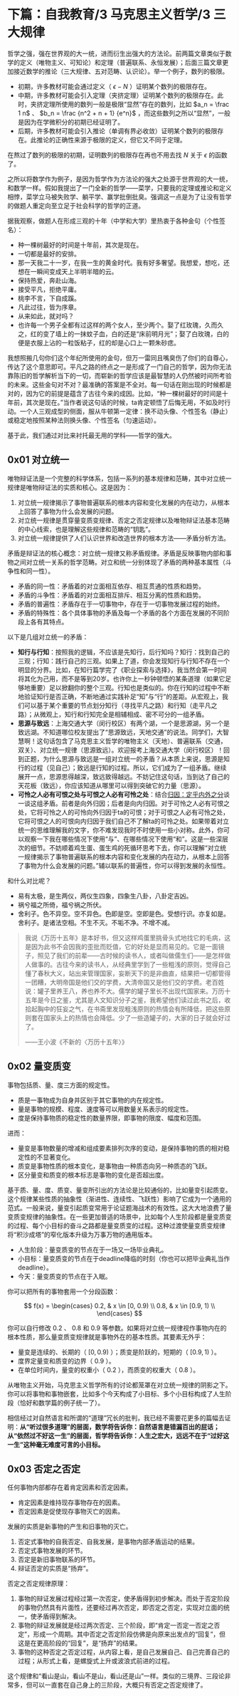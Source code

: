 # 下篇：自我教育/3 马克思主义哲学/3 三大规律

哲学之强，强在世界观的大一统，进而衍生出强大的方法论。前两篇文章类似于数学的定义（唯物主义、可知论）和定理（普遍联系、永恒发展）；后面三篇文章更加接近数学的推论（三大规律、五对范畴、认识论）。举一个例子，数列的极限。

- 初期，许多教材可能会通过定义（ $\epsilon - N$ ）证明某个数列的极限存在。
- 中期，许多教材可能会引入定理（夹挤定理）证明某个数列的极限存在。此时，夹挤定理所使用的数列一般是极限“显然”存在的数列，比如 $a_n = \frac 1 n$ 、 $b_n = \frac {n^2 + n + 1} {e^n}$ ，而这些数列之所以“显然”，一般是因为在学微积分的初期已经证明了。
- 后期，许多教材可能会引入推论（单调有界必收敛）证明某个数列的极限存在。此推论的正确性来源于极限的定义，但它又不同于定理。

在熬过了数列的极限的初期，证明数列的极限存在再也不用去找 $N$ 关于 $\epsilon$ 的函数了。

之所以将数学作为例子，是因为哲学作为方法论的强大之处源于世界观的大一统，和数学一样。假如我提出了一门全新的哲学——菜学，只要我的定理或推论和定义相悖，菜学立马被失败学、躺平学、赢学批倒批臭。强调这一点是为了让没有哲学的做题人重定向至立足于社会科学的哲学的正道。

据我观察，做题人在形成三观的十年（中学和大学）里热衷于各种金句（个性签名）：

- 种一棵树最好的时间是十年前，其次是现在。
- 一切都是最好的安排。
- 那一天我二十一岁，在我一生的黄金时代。我有好多奢望。我想爱，想吃，还想在一瞬间变成天上半明半暗的云。
- 保持热爱，奔赴山海。
- 接受平凡，拒绝平庸。
- 桃李不言，下自成蹊。
- 凡此过往，皆为序章。
- 从来如此，就对吗？
- 也许每一个男子全都有过这样的两个女人，至少两个。娶了红玫瑰，久而久之，红的变了墙上的一抹蚊子血，白的还是“床前明月光”；娶了白玫瑰，白的便是衣服上沾的一粒饭粘子，红的却是心口上一颗朱砂痣。

我想照搬几句你们这个年纪所使用的金句，但万一雷同且嘴臭伤了你们的自尊心，传达了这个意思即可。平凡之路的终点之一是形成了一门自己的哲学，因为你无法靠陈旧的哲学解析当下的一切，而崭新的哲学应该是最智慧的人仍然被时间所考验的未来。这些金句对不对？最准确的答案是不全对。每一句话在刚出现的时候都是对的，因为它的前提是蕴含了古往今来的成因。比如，“种一棵树最好的时间是十年前，其次是现在。”当作者说这句话的时候，ta肯定顿悟了后悔无用，不如及时行动。一个人三观成型的侧面，服从牛顿第一定律：换不动头像、个性签名（静止）或稳定地按照某种法则换头像、个性签名（匀速运动）。

基于此，我们通过对比来衬托最无用的学科——哲学的强大。

## 0x01 对立统一

唯物辩证法是一个完整的科学体系，包括一系列的基本规律和范畴，其中对立统一规律是唯物辩证法的实质和核心。这是因为：

1. 对立统一规律揭示了事物普遍联系的根本内容和变化发展的内在动力，从根本上回答了事物为什么会发展的问题。
2. 对立统一规律是贯穿量变质变规律、否定之否定规律以及唯物辩证法基本范畴的中心线索，也是理解这些规律和范畴的“钥匙”。
3. 对立统一规律提供了人们认识世界和改造世界的根本方法——矛盾分析方法。

矛盾是辩证法的核心概念：对立统一规律又称矛盾规律。矛盾是反映事物内部和事物之间对立统一关系的哲学范畴。对立和统一分别体现了矛盾的两种基本属性（斗争性和同一性）。

- 矛盾的同一性：矛盾着的对立面相互依存、相互贯通的性质和趋势。
- 矛盾的斗争性：矛盾着的对立面相互排斥、相互分离的性质和趋势。
- 矛盾的普遍性：矛盾存在于一切事物中，存在于一切事物发展过程的始终。
- 矛盾的特殊性：各个具体事物的矛盾及每一个矛盾的各个方面在发展的不同阶段上各有其特点。

以下是几组对立统一的矛盾：

- **知行与行知**：按照我的逻辑，不应该是先知行，后行知吗？知行：找到自己的三观；行知：践行自己的三观。如果上了道，你会发现知行与行知不存在一个明显的分界。比如，在知行篇学完了《职业探索与选择》，我当然会第一时间将其化为己用，而不是等到20岁。也许你上一秒钟顿悟的某条道理（如果它足够地重要）足以掀翻你的整个三观。行知也是类似的。你在行知的过程中不断地验证知行是否正确，不断地通过实践补足“知”与“行”的差距。从宏观上，我们可以基于某个重要的节点划分知行（寻找平凡之路）和行知（走平凡之路）；从微观上，知行和行知完全是相辅相成、密不可分的一组矛盾。
- **思源与致远**：上海交通大学（闵行校区）有两个湖，一个是思源湖，另一个是致远湖。不知道哪位校友提出了“思源致远，天地交通”的说法。同学们，大智慧啊！这句话包含了马克思主义哲学的唯物主义（天地）、普遍联系（交通，双关）、对立统一规律（思源致远）。欢迎报考上海交通大学（闵行校区）！回到正题，为什么思源与致远是一组对立统一的矛盾？从本质上来说，思源是知行的过程（见自己）；致远是行知的过程。所以，它们成为了一组矛盾。继续展开一点，思源思得越深，致远致得越远。不妨记住这句话，当到达了自己的天花板（致远），你应该知道从哪里可以得到突破它的力量（思源）。
- **可怜之人必有可恨之处与可恨之人必有可怜之处**：结合[归因：定乎内外之分](https://github.com/Anticorianderist/blog/blob/main/src/6-dedust/attribution-determining-the-boundary-of-inward-and-outward.md)谈一谈这组矛盾。前者是向外归因；后者是向内归因。对于可怜之人必有可恨之处，它将可怜之人的可怜向外归因于ta的可恨；对于可恨之人必有可怜之处，它将可恨之人的可恨向内归因于我们自己不了解ta的可怜之处。如果带着对立统一的思维理解我的文字，你不难发现我时不时使用一些小对称。此外，你可以观察一下我在哪些情况下使用“与”、在哪些情况下使用“和”。这是一些深层次的细节。不妨顺着鸡生蛋、蛋生鸡的死循环思考下去，你可以理解“对立统一规律揭示了事物普遍联系的根本内容和变化发展的内在动力，从根本上回答了事物为什么会发展的问题。”辅以联系的普遍性，你可以得到发展的永恒性。

和什么对比呢？

- 易有太极，是生两仪，两仪生四象，四象生八卦，八卦定吉凶。
- 祸兮福之所倚，福兮祸之所伏。
- 舍利子。色不异空。空不异色。色即是空。空即是色。受想行识。亦复如是。舍利子。是诸法空相。不生不灭。不垢不净。不增不减。

> 我说《万历十五年》是本好书，但又这样鸡蛋里挑骨头式地找它的毛病，这是因为此书不会因我的歪批而贬值，它的好处是显而易见的。它是一面镜子，照见了我们的前辈——古时候的读书人，或者叫做儒生们——是怎样做人做事的。古往今来的读书人，从经典里学到了一些粗浅的原则，觉得自己懂了春秋大义，站出来管理国家，妄断天下的是非曲直，结果把一切都管得一团糟，大明帝国是他们交的学费，大清帝国又是他们交的学费。老百姓说：罐子里养王八，养也养不大。儒学的罐子里长不出现代国家来。万历十五年是今日之鉴，尤其是人文知识分子之鉴，我希望他们读过此书之后，收拾起胸中的狂妄之气，在书斋里发现粗浅原则的热情会有所降低，把这些原则套在国家头上的热情也会降低。少了一些造罐子的，大家的日子就会好过了。
>
> ——王小波《不新的〈万历十五年〉》

## 0x02 量变质变

事物包括质、量、度三方面的规定性。

- 质是一事物成为自身并区别于其它事物的内在规定性。
- 量是事物的规模、程度、速度等可以用数量关系表示的规定性。
- 度是保持事物质的稳定性的数量界限，即事物的限度、幅度和范围。

进而：

- 量变是事物数量的增减和组成要素排列次序的变动，是保持事物的质的相对稳定性的不显著变化。
- 质变是事物性质的根本变化，是事物由一种质态向另一种质态的飞跃。
- 区分量变和质变的根本标志是事物的变化是否超出度。

基于质、量、度、质变、量变所引出的方法论是比较通俗的，比如量变引起质变。这个规律某些性质的抽象性（渐进性、连续性、飞跃性）影响了它成为一个通用的范式。一般来说，量变引起质变常用于论证题海战术的有效性。这大大地浪费了量变质变规律的抽象性。在一些更加普适的场景中，比如每个人生阶段都是量变质变的过程、每个小目标的奋斗之路都是量变质变的过程。这种过渡使量变质变规律将“积沙成塔”的窄化版本升级为万事万物的通用版本。

- 人生阶段：量变质变的节点在于一场又一场毕业典礼。
- 小目标：量变质变的节点在于deadline降临的时刻（你也可以把毕业典礼当作deadline）。
- 今天：量变质变的节点在于入眠。

你可以把所有的事物套用一个分段函数：

$$
f(x) =
\begin{cases}
0.2, & x \in [0, 0.9) \\
0.8, & x \in [0.9, 1) \\
\end{cases}
$$

你可以自行修改 $0.2$ 、 $0.8$ 和 $0.9$ 等参数。如果将对立统一规律视作事物内在的根本性质，那么量变质变规律就是事物外在的基本性质。其要素无外乎：

- 量变是连续的、长期的（ $[0, 0.9)$ ）；质变是阶跃的，短期的（ $[0.9, 1)$ ）。
- 度界定量变和质变的边界（ $0.9$ ）。
- 在单位时间内，量变的权重小（ $0.2$ ），而质变的权重大（ $0.8$ ）。

从唯物主义开始，马克思主义哲学所有的讨论都笼罩在对立统一规律的阴影之下。你可以将事物和事物嵌套，比如多个今天构成了小目标、多个小目标构成了人生阶段（恰好和数学篇的例子统一了）。

相信经过对自然语言和所谓的“道理”冗长的批判，我已经不需要花更多的篇幅去证明：**从“听过很多道理”的层面，数学将告诉你：自然语言是错漏百出的屁话；从“依然过不好这一生”的层面，哲学将告诉你：人生之宏大，远远不在于“过好这一生”这种毫无难度可言的小目标。**

## 0x03 否定之否定

任何事物内部都存在着肯定因素和否定因素。

- 肯定因素是维持现存事物存在的因素。
- 否定因素是促使现存事物灭亡的因素。

发展的实质是新事物的产生和旧事物的灭亡。

1. 否定式事物的自我否定、自我发展，是事物内部矛盾运动的结果。
2. 否定式事物发展的环节。
3. 否定是新旧事物联系的环节。
4. 辩证否定的实质是“扬弃”。

否定之否定规律原理：

1. 事物的辩证发展过程经过第一次否定，使矛盾得到初步解决。而处于否定阶段的事物仍然具有片面性，还要经过再次否定，即否定之否定，实现对立面的统一，使矛盾得到解决。
2. 事物的辩证发展就是经过两次否定、三个阶段，即“肯定一否定一否定之否定”，形成一个周期。其中否定之否定阶段仿佛是向原来出发点的“回复”，但这是在更高阶段的“回复”，是“扬弃”的结果。
3. 事物的这种否定之否定过程，从内容上看，是自己发展自己、自己完善自己的过程；从形式上看，是螺旋式上升或波浪式前进的过程。

这个规律和“看山是山，看山不是山，看山还是山”一样。类似的三境界、三段论非常多，但可以一直套在自己身上的三阶段，大概只有否定之否定规律了。

